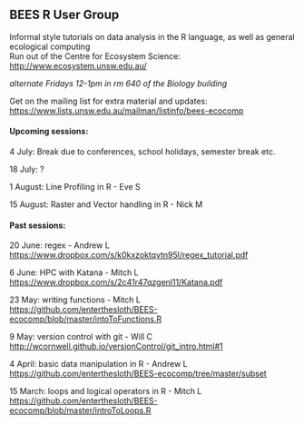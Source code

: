 
BEES R User Group
---
Informal style tutorials on data analysis in the R language, as well as general ecological computing  
Run out of the Centre for Ecosystem Science:  
http://www.ecosystem.unsw.edu.au/

*alternate Fridays 12-1pm in rm 640 of the Biology building*

Get on the mailing list for extra material and updates:  
https://www.lists.unsw.edu.au/mailman/listinfo/bees-ecocomp

#### Upcoming sessions:

4 July: Break due to conferences, school holidays, semester break etc.

18 July: ?

1 August: Line Profiling in R - Eve S

15 August: Raster and Vector handling in R - Nick M

#### Past sessions:

20 June: regex - Andrew L  
https://www.dropbox.com/s/k0kxzoktqvtn95l/regex_tutorial.pdf

6 June: HPC with Katana - Mitch L  
https://www.dropbox.com/s/2c41r47qzgenl11/Katana.pdf

23 May: writing functions - Mitch L  
https://github.com/enterthesloth/BEES-ecocomp/blob/master/intoToFunctions.R

9 May: version control with git - Will C  
http://wcornwell.github.io/versionControl/git_intro.html#1

4 April: basic data manipulation in R - Andrew L  
https://github.com/enterthesloth/BEES-ecocomp/tree/master/subset

15 March: loops and logical operators in R - Mitch L  
https://github.com/enterthesloth/BEES-ecocomp/blob/master/introToLoops.R
